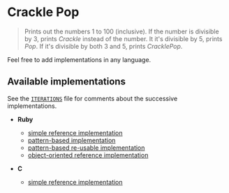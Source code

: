 Crackle Pop
===========

> Prints out the numbers 1 to 100 (inclusive). If the number is divisible by 3, prints _Crackle_ instead of the number. It it's divisible by 5, prints _Pop_. If it's divisible by both 3 and 5, prints _CracklePop_.

Feel free to add implementations in any language.

Available implementations
-------------------------

See the [`ITERATIONS`](ITERATIONS.md) file for comments about the successive implementations.

- **Ruby**
  - [simple reference implementation](ruby/01_reference)
  - [pattern-based implementation](ruby/02_pattern)
  - [pattern-based re-usable implementation](ruby/03_reusable)
  - [object-oriented reference implementation](ruby/04_slower_but_idiomatic)

- **C**
  - [simple reference implementation](c/01_reference)

